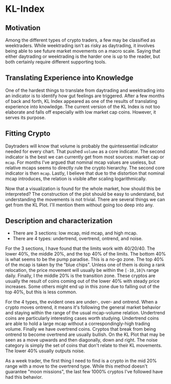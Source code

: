 # KL-Index

## Motivation
Among the different types of crypto traders, a few may be classified as weektraders. While weektrading isn't as risky as daytrading,
it involves being able to see future market movements on a macro scale. Saying that either daytrading or weektrading is the harder one
is up to the reader, but both certainly require different supporting tools.

## Translating Experience into Knowledge
One of the hardest things to translate from daytrading and weektrading into an indicator is to identify how gut feelings are triggered.
After a few months of back and forth, KL Index appeared as one of the results of translating experience into knowledge. The current version
of the KL Index is not too elaborate and falls off especially with low market cap coins. However, it serves its purpose.

## Fitting Crypto
Daytraders will know that volume is probably the quintessential indicator needed for every chart. That pushed `volume` as a core indicator.
The second indicator is the best we can currently get from most sources: market cap or `mcap`. For months I've argued that nominal mcap
values are useless, but relative mcaps seems to directly rule the crypto hierarchy. The second core indicator is then `mcap`. Lastly,
I believe that due to the distortion that nominal mcap introduces, the relation is visible after scaling logarithmically.

Now that a visualization is found for the whole market, how should this be interpreted? The construction of the plot should be
easy to understand, but understanding the movements is not trivial. There are several things we can get from the KL Plot. I'll mention
them without going too deep into any.

## Description and characterization

+ There are 3 sections: low mcap, mid mcap, and high mcap.
+ There are 4 types: undertrend, overtrend, ontrend, and noise.

For the 3 sections, I have found that the limits work with 40/20/40. The lower 40%, the middle 20%, and the top 40% of the limits.
The bottom 40% is what seems to be the pump paradise. This is a no-go zone. The top 40% of the mcap is taken by the "blue chips". Unless
one of them is doing a rank relocation, the price movement will usually be within the `[-10,10]%` range daily. Finally, I the middle 20%
is the transition zone. These cryptos are usually the result of coins coming out of the lower 40% with steady price increases. Some others
might end up in this zone due to falling out of the top 40%, but this is less common.

For the 4 types, the evident ones are under-, over- and ontrend. When a crypto moves ontrend, it means it's following the general market
behavior and staying within the range of the usual mcap-volume relation. Undertrend coins are particularly interesting cases worth studying. Undertrend coins are able to hold a large mcap without a correspondingly-high trading volume. Finally we have overtrend coins.
Cryptos that break from being ontrend to become overtrend are usually bullish. On the KL Plot that may be seen as a move upwards and then
diagonally, down and right. The noise category is simply the set of coins that don't relate to their KL movements. The lower 40% usually
outputs noise.

As a week trader, the first thing I need to find is a crypto in the mid 20% range with a move to the overtrend type. While this method
doesn't guarantee "moon missions", the last few 1000% cryptos I've followed have had this behavior.

